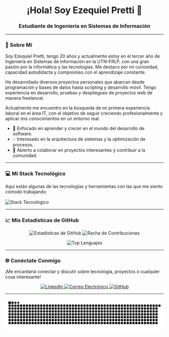 <h1 align="center">¡Hola! Soy Ezequiel Pretti 👋</h1>
<h3 align="center">Estudiante de Ingeniería en Sistemas de Información</h3>

---

### 🚀 Sobre Mí

Soy Ezequiel Pretti, tengo 20 años y actualmente estoy en el tercer año de Ingeniería en Sistemas de Información en la UTN-FRLP, con una gran pasión por la informática y las tecnologías. Me destaco por mi curiosidad, capacidad autodidacta y compromiso con el aprendizaje constante.

He desarrollado diversos proyectos personales que abarcan desde programación y bases de datos hasta scripting y desarrollo móvil. Tengo experiencia en desarrollo, pruebas y despliegues de proyectos web de manera freelancer.

Actualmente me encuentro en la búsqueda de mi primera experiencia laboral en el área IT, con el objetivo de seguir creciendo profesionalmente y aplicar mis conocimientos en un entorno real.

- 🌱  Enfocado en aprender y crecer en el mundo del desarrollo de software.
- 💡  Interesado en la arquitectura de sistemas y la optimización de procesos.
- 🤝  Abierto a colaborar en proyectos interesantes y contribuir a la comunidad.

---

### 💻 Mi Stack Tecnológico

Aquí están algunas de las tecnologías y herramientas con las que me siento cómodo trabajando:

<p align="left">
  <img src="https://skillicons.dev/icons?i=c,kotlin,py,js,html,css,bash,cs,ts,dotnet,react,nodejs,sqlite,git,github,docker,vscode,visualstudio,figma,linux,windows,azure,androidstudio,apple,arch,bootstrap,cloudflare,fastapi,firebase,gtk,heroku,kali,mysql,neovim,npm,powershell,redhat,sublime,ubuntu,debian" alt="Stack Tecnológico" style="vertical-align: middle;" />
  <span style="font-family:sans-serif; font-size:12px; vertical-align: middle; margin-left: 10px;">
  </span>
</p>

---

### 📈 Mis Estadísticas de GitHub

<p align="center">
  <img src="https://github-readme-stats.vercel.app/api?username=ezzz37&show_icons=true&theme=dark&cache_seconds=0" alt="Estadísticas de GitHub" />
  <img src="https://github-readme-streak-stats.herokuapp.com/?user=ezzz37&theme=dark&cache_seconds=0" alt="Racha de Contribuciones" />
</p>
<p align="center">
  <img src="https://github-readme-stats.vercel.app/api/top-langs/?username=ezzz37&layout=compact&theme=dark&cache_seconds=0" alt="Top Lenguajes" />
</p>


---

### 🌐 Conéctate Conmigo

¡Me encantaría conectar y discutir sobre tecnología, proyectos o cualquier cosa interesante!

<p align="center">
  <a href="https://www.linkedin.com/in/ezequiel-pretti-306a40295" target="_blank">
    <img src="https://skillicons.dev/icons?i=linkedin" alt="LinkedIn" />
  </a>
  <a href="mailto:ezequielpretti@hotmail.com">
    <img src="https://skillicons.dev/icons?i=gmail" alt="Correo Electrónico" />
  </a>
  <a href="https://github.com/ezzz37" target="_blank">
    <img src="https://skillicons.dev/icons?i=github" alt="GitHub" />
  </a>
  </p>

---

![Contribuciones animadas](./github-user-contribution.svg)

